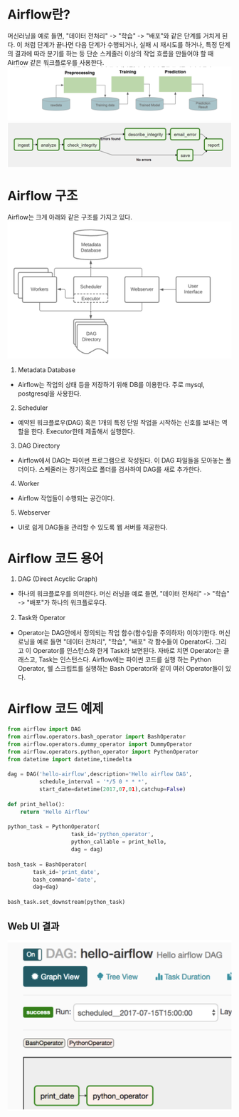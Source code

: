 # Airflow란?
머신러닝을 예로 들면, "데이터 전처리" -> "학습" -> "배포"와 같은 단계를 거치게 된다. 이 처럼 단계가 끝나면 다음 단계가 수행되거나, 실패 시 재시도를 하거나, 특정 단계의 결과에 따라 분기를 하는 등 단순 스케줄러 이상의 작업 흐름을 만들어야 할 때 Airflow 같은 워크플로우를 사용한다.
![Airflow Task Example](airflow.png)
![Airflow Task Flow](./screenshot%202022-04-21%20%EC%98%A4%ED%9B%84%209.08.23.png)

# Airflow 구조
Airflow는 크게 아래와 같은 구조를 가지고 있다.
![Airflow Architecture](./screenshot%202022-04-21%20%EC%98%A4%ED%9B%84%209.09.50.png)

1. Metadata Database
- Airflow는 작업의 상태 등을 저장하기 위해 DB를 이용한다. 주로 mysql, postgresql을 사용한다.

2. Scheduler
- 예약된 워크플로우(DAG) 혹은 1개의 특정 단일 작업을 시작하는 신호를 보내는 역할을 한다. Executor한테 제출해서 실행한다.

3. DAG Directory
- Airflow에서 DAG는 파이썬 프로그램으로 작성된다. 이 DAG 파일들을 모아놓는 폴더이다. 스케줄러는 정기적으로 폴더를 검사하여 DAG를 새로 추가한다.

4. Worker
- Airflow 작업들이 수행되는 공간이다.

5. Webserver
- UI로 쉽게 DAG들을 관리할 수 있도록 웹 서버를 제공한다.

# Airflow 코드 용어
1. DAG (Direct Acyclic Graph)
- 하나의 워크플로우를 의미한다. 머신 러닝을 예로 들면, "데이터 전처리" -> "학습" -> "배포"가 하나의 워크플로우다. 

2. Task와 Operator
- Operator는 DAG안에서 정의되는 작업 함수(함수임을 주의하자) 이야기한다. 머신로닝을 예로 들면 "데이터 전처리", "학습", "배포" 각 함수들이 Operator다. 그리고 이 Operator를 인스턴스화 한게 Task라 보면된다. 자바로 치면 Operator는 클래스고, Task는 인스턴스다. Airflow에는 파이썬 코드를 실행 하는 Python Operator, 쉘 스크립트를 실행하는 Bash Operator와 같이 여러 Operator들이 있다.

# Airflow 코드 예제
```python
from airflow import DAG
from airflow.operators.bash_operator import BashOperator
from airflow.operators.dummy_operator import DummyOperator
from airflow.operators.python_operator import PythonOperator
from datetime import datetime,timedelta

dag = DAG('hello-airflow',description='Hello airflow DAG',
          schedule_interval = '*/5 0 * * *',
          start_date=datetime(2017,07,01),catchup=False)

def print_hello():
    return 'Hello Airflow'

python_task = PythonOperator(
                    task_id='python_operator',
                    python_callable = print_hello,
                    dag = dag)

bash_task = BashOperator(
        task_id='print_date',
        bash_command='date',
        dag=dag)

bash_task.set_downstream(python_task)
```

## Web UI 결과
![Airflow WebUI DAG](./screenshot%202022-04-21%20%EC%98%A4%ED%9B%84%209.27.04.png)